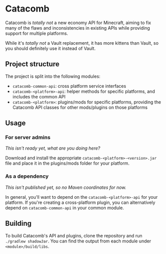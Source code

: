 # Catacomb

Catacomb is *totally not* a new economy API for Minecraft, aiming to fix many
of the flaws and inconsistencies in existing APIs while providing support for
multiple platforms.

While it's *totally not* a Vault replacement, it has more kittens than Vault,
so you should definitely use it instead of Vault.

## Project structure

The project is split into the following modules:

- `catacomb-common-api`:     cross platform service interfaces
- `catacomb-<platform>-api`: helper methods for specific platforms, and 
                             includes the common API
- `catacomb-<platform>`:     plugins/mods for specific platforms, providing
                             the Catacomb API classes for other mods/plugins
                             on those platforms

## Usage

### For server admins

*This isn't ready yet, what are you doing here?*

Download and install the appropriate `catacomb-<platform>-<version>.jar`
file and place it in the plugins/mods folder for your platform.

### As a dependency

*This isn't published yet, so no Maven coordinates for now.*

In general, you'll want to depend on the `catacomb-<platform>-api` for your
platform. If you're creating a cross-platform plugin, you can alternatively 
depend on `catacomb-common-api` in your common module.

## Building

To build Catacomb's API and plugins, clone the repository and run
`./gradlew shadowJar`. You can find the output from each module under
`<module>/build/libs`.
